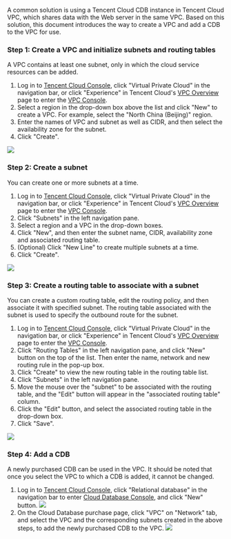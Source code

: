 A common solution is using a Tencent Cloud CDB instance in Tencent Cloud VPC, which shares data with the Web server in the same VPC. Based on this solution, this document introduces the way to create a VPC and add a CDB to the VPC for use.

### Step 1: Create a VPC and initialize subnets and routing tables
A VPC contains at least one subnet, only in which the cloud service resources can be added.

1) Log in to [Tencent Cloud Console][1], click "Virtual Private Cloud" in the navigation bar, or click "Experience" in Tencent Cloud's [VPC Overview][2] page to enter the [VPC Console][3].
2) Select a region in the drop-down box above the list and click "New" to create a VPC. For example, select the "North China (Beijing)" region.
3) Enter the names of VPC and subnet as well as CIDR, and then select the availability zone for the subnet.
4) Click "Create".

![ ](https://mc.qcloudimg.com/static/img/12901f65ca2844a88814a7190168391e/1.jpg)

### Step 2: Create a subnet
You can create one or more subnets at a time.

1) Log in to [Tencent Cloud Console][4], click "Virtual Private Cloud" in the navigation bar, or click "Experience" in Tencent Cloud's [VPC Overview][5] page to enter the [VPC Console][6].
2) Click "Subnets" in the left navigation pane.
3) Select a region and a VPC in the drop-down boxes.
4) Click "New", and then enter the subnet name, CIDR, availability zone and associated routing table.
5) (Optional) Click "New Line" to create multiple subnets at a time.
6) Click "Create".

![](https://mc.qcloudimg.com/static/img/ebda9d255ef99e0107b5d52198cc9d43/2.jpg)


### Step 3: Create a routing table to associate with a subnet
You can create a custom routing table, edit the routing policy, and then associate it with specified subnet. The routing table associated with the subnet is used to specify the outbound route for the subnet.

1) Log in to [Tencent Cloud Console][7], click "Virtual Private Cloud" in the navigation bar, or click "Experience" in Tencent Cloud's [VPC Overview][8] page to enter the [VPC Console][9].
2) Click "Routing Tables" in the left navigation pane, and click "New" button on the top of the list. Then enter the name, network and new routing rule in the pop-up box.
3) Click "Create" to view the new routing table in the routing table list.
4) Click "Subnets" in the left navigation pane.
5) Move the mouse over the "subnet" to be associated with the routing table, and the "Edit" button will appear in the "associated routing table" column.
6) Click the "Edit" button, and select the associated routing table in the drop-down box.
7) Click "Save".

![](https://mc.qcloudimg.com/static/img/7078df53ec8ce935cc1763761bc67b40/3.jpg)

### Step 4: Add a CDB
A newly purchased CDB can be used in the VPC. It should be noted that once you select the VPC to which a CDB is added, it cannot be changed.
1) Log in to [Tencent Cloud Console][10], click "Relational database" in the navigation bar to enter [Cloud Database Console][11], and click "New" button.
![](https://mc.qcloudimg.com/static/img/94b355ae34f75f64874eb53346513914/4.jpg)
2) On the Cloud Database purchase page, click "VPC" on "Network" tab, and select the VPC and the corresponding subnets created in the above steps, to add the newly purchased CDB to the VPC.
![](https://mc.qcloudimg.com/static/img/ba3116f44e2ccaec036b0fa5df0a9a9b/5.jpg)



[1]:	https://console.cloud.tencent.com/
[2]:	https://cloud.tencent.com/product/vpc.html
[3]:	https://console.cloud.tencent.com/vpc/
[4]:	https://console.cloud.tencent.com/
[5]:	https://cloud.tencent.com/product/vpc.html
[6]:	https://console.cloud.tencent.com/vpc/
[7]:	https://console.cloud.tencent.com/
[8]:	https://cloud.tencent.com/product/vpc.html
[9]:	https://console.cloud.tencent.com/vpc/
[10]:	https://console.cloud.tencent.com/
[11]:	https://console.cloud.tencent.com/cdb/ "Cloud Database Console"



